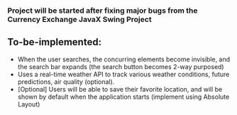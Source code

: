 ### Project will be started after fixing major bugs from the Currency Exchange JavaX Swing Project

## To-be-implemented:

* When the user searches, the concurring elements become invisible, and the search bar expands (the search button becomes 2-way purposed)
* Uses a real-time weather API to track various weather conditions, future predictions, air quality (optional).
* [Optional] Users will be able to save their favorite location, and will be shown by default when the application starts (implement using Absolute Layout)
